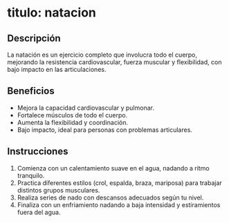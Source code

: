 # titulo: natacion

## Descripción
La natación es un ejercicio completo que involucra todo el cuerpo, mejorando la resistencia cardiovascular, fuerza muscular y flexibilidad, con bajo impacto en las articulaciones.

## Beneficios
- Mejora la capacidad cardiovascular y pulmonar.
- Fortalece músculos de todo el cuerpo.
- Aumenta la flexibilidad y coordinación.
- Bajo impacto, ideal para personas con problemas articulares.

## Instrucciones
1. Comienza con un calentamiento suave en el agua, nadando a ritmo tranquilo.
2. Practica diferentes estilos (crol, espalda, braza, mariposa) para trabajar distintos grupos musculares.
3. Realiza series de nado con descansos adecuados según tu nivel.
4. Finaliza con un enfriamiento nadando a baja intensidad y estiramientos fuera del agua.
